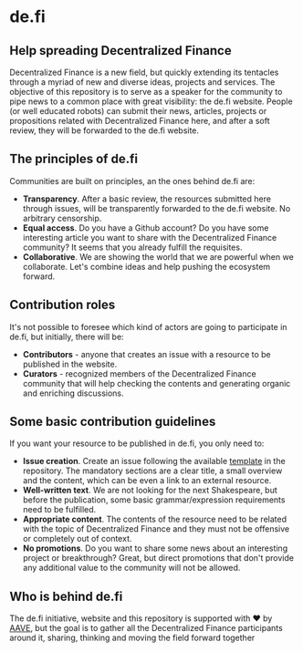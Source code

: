 # de.fi

## Help spreading Decentralized Finance

Decentralized Finance is a new field, but quickly extending its tentacles through a myriad of new and diverse ideas, projects and services.
The objective of this repository is to serve as a speaker for the community to pipe news to a common place with great visibility: the de.fi website.
People (or well educated robots) can submit their news, articles, projects or propositions related with Decentralized Finance here, and after a soft review, they will be forwarded to the de.fi website.

## The principles of de.fi
Communities are built on principles, an the ones behind de.fi are:
- **Transparency**. After a basic review, the resources submitted here through issues, will be transparently forwarded to the de.fi website. No arbitrary censorship.
- **Equal access**. Do you have a Github account? Do you have some interesting article you want to share with the Decentralized Finance community? It seems that you already fulfill the requisites.
- **Collaborative**. We are showing the world that we are powerful when we collaborate. Let's combine ideas and help pushing the ecosystem forward.

## Contribution roles
It's not possible to foresee which kind of actors are going to participate in de.fi, but initially, there will be:
- **Contributors** - anyone that creates an issue with a resource to be published in the website.
- **Curators** - recognized members of the Decentralized Finance community that will help checking the contents and generating organic and enriching discussions.

## Some basic contribution guidelines
If you want your resource to be published in de.fi, you only need to:
- **Issue creation**. Create an issue following the available [template](./template) in the repository. The mandatory sections are a clear title, a small overview and the content, which can be even a link to an external resource.
- **Well-written text**. We are not looking for the next Shakespeare, but before the publication, some basic grammar/expression requirements need to be fulfilled.
- **Appropriate content**. The contents of the resource need to be related with the topic of Decentralized Finance and they must not be offensive or completely out of context.
- **No promotions**. Do you want to share some news about an interesting project or breakthrough? Great, but direct promotions that don't provide any additional value to the community will not be allowed.

## Who is behind de.fi
The de.fi initiative, website and this repository is supported with :heart: by [AAVE](https://aave.com), but the goal is to gather all the Decentralized Finance participants around it, sharing, thinking and moving the field forward together